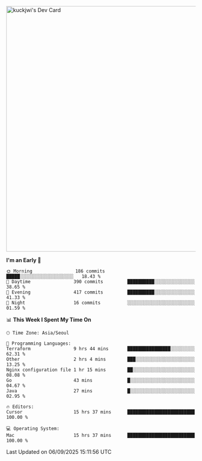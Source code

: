 <a href="https://app.daily.dev/kuckhwancho"><img src="https://api.daily.dev/devcards/v2/efef39c8028947428b3c0b486b9cd9b6.png?r=iz2&type=wide" width="652" alt="kuckjwi's Dev Card"/></a>

<!--START_SECTION:waka-->
**I'm an Early 🐤** 

```text
🌞 Morning                186 commits         █████░░░░░░░░░░░░░░░░░░░░   18.43 % 
🌆 Daytime                390 commits         ██████████░░░░░░░░░░░░░░░   38.65 % 
🌃 Evening                417 commits         ██████████░░░░░░░░░░░░░░░   41.33 % 
🌙 Night                  16 commits          ░░░░░░░░░░░░░░░░░░░░░░░░░   01.59 % 
```


📊 **This Week I Spent My Time On** 

```text
🕑︎ Time Zone: Asia/Seoul

💬 Programming Languages: 
Terraform                9 hrs 44 mins       ████████████████░░░░░░░░░   62.31 % 
Other                    2 hrs 4 mins        ███░░░░░░░░░░░░░░░░░░░░░░   13.25 % 
Nginx configuration file 1 hr 15 mins        ██░░░░░░░░░░░░░░░░░░░░░░░   08.08 % 
Go                       43 mins             █░░░░░░░░░░░░░░░░░░░░░░░░   04.67 % 
Java                     27 mins             █░░░░░░░░░░░░░░░░░░░░░░░░   02.95 % 

🔥 Editors: 
Cursor                   15 hrs 37 mins      █████████████████████████   100.00 % 

💻 Operating System: 
Mac                      15 hrs 37 mins      █████████████████████████   100.00 % 
```


 Last Updated on 06/09/2025 15:11:56 UTC
<!--END_SECTION:waka-->
